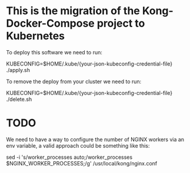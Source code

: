 # This is the migration of the Kong-Docker-Compose project to Kubernetes

To deploy this software we need to run:

KUBECONFIG=$HOME/.kube/{your-json-kubeconfig-credential-file} ./apply.sh

To remove the deploy from your cluster we need to run:

KUBECONFIG=$HOME/.kube/{your-json-kubeconfig-credential-file} ./delete.sh

# TODO

We need to have a way to configure the number of NGINX workers via an env variable, a valid approach could be something like this:

sed -i 's/worker\_processes auto\;/worker\_processes $NGINX_WORKER_PROCESSES\;/g' /usr/local/kong/nginx.conf
